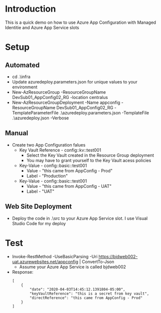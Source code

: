 # Introduction
This is a quick demo on how to use Azure App Configuration with Managed Identitie and Azure App Service slots

# Setup
## Automated
* cd .\infra
* Update azuredeploy.parameters.json for unique values to your environment
* New-AzResourceGroup -ResourceGroupName DevSub01_AppConfig02_RG -location centralus
* New-AzResourceGroupDeployment -Name appconfig -ResourceGroupName DevSub01_AppConfig02_RG -TemplateParameterFile .\azuredeploy.parameters.json -TemplateFile .\azuredeploy.json -Verbose

## Manual 
* Create two App Configuration falues
    * Key Vault Reference - config::kv::test001
        * Select the Key Vault created in the Resource Group deployment
        * You may have to grant yourself to the Key Vault acess policies 
    * Key-Value - config::basic::test001
        * Value - "this came from AppConfig - Prod"
        * Label - "Production"
    * Key-Value - config::basic::test001
        * Value - "this came from AppConfig - UAT"
        * Label - "UAT"


## Web Site Deployment
* Deploy the code in .\src to your Azure App Service slot. I use Visual Studio Code for my deploy

# Test
* Invoke-RestMethod -UseBasicParsing -Uri https://bjdweb002-uat.azurewebsites.net/appconfig | ConvertTo-Json
    * Assume your Azure App Service is called bjdweb002
* Response: 
    ```
    [
        {
            "date": "2020-04-03T14:45:12.1391804-05:00",
            "keyVaultReference": "this is a secret from key vault",
            "directReference": "this came from AppConfig - Prod"
        }
    ]
    ```